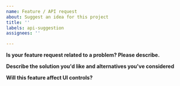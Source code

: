 ```yaml
---
name: Feature / API request
about: Suggest an idea for this project
title: ''
labels: api-suggestion
assignees: ''

---
```


<!-- Read https://github.com/dotnet/winforms/blob/main/docs/issue-guide.md -->

**Is your feature request related to a problem? Please describe.**
<!--
    A clear and concise description of what the problem is. Ex. I'm always frustrated when [...]
  -->

**Describe the solution you'd like and alternatives you've considered**
<!--
    A clear and concise description of what you want to happen. This includes:
    - Description of what API need to be added or changed.
    - Code that shows the surface area of the API.
    - Code that shows real world scenarios, and how they would otherwise be handled.
    - Details showing the usage/consumption of the proposed new API, and alternatives (e.g. not having this API).
    - Any other context or screenshots about the feature request here.

    :exclamation: Read https://github.com/dotnet/winforms/blob/main/docs/issue-guide.md for more details

  -->


**Will this feature affect UI controls?**
<!--
    Yes / No

    If yes, describe the following:

        - Will VS Designer need to support the feature? If yes, describe how you expect it to funсtion.
        - What impact will it have on accessibility?
        - Will this feature need to be localized or be localizable?
  -->
